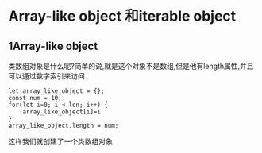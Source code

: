 # Array-like object 和iterable object

## 1Array-like object

类数组对象是什么呢?简单的说,就是这个对象不是数组,但是他有length属性,并且可以通过数字索引来访问.

```
let array_like_object = {};
const num = 10;
for(let i=0; i < len; i++) {
	array_like_object[i]=i
}
array_like_object.length = num;
```

这样我们就创建了一个类数组对象